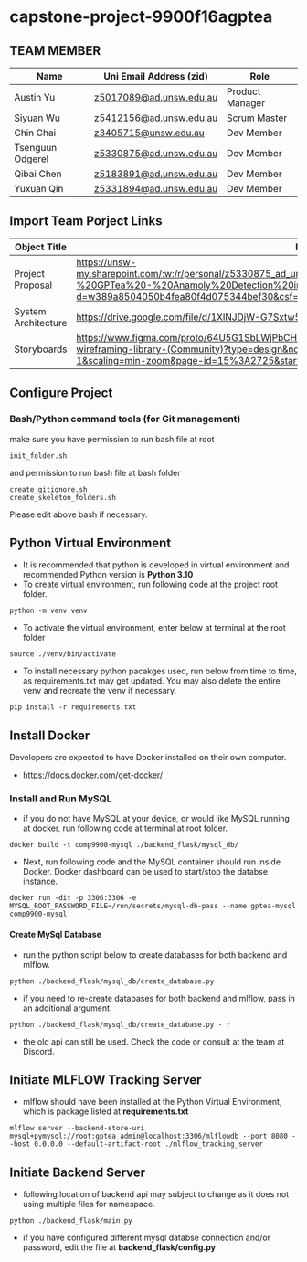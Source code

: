 # capstone-project-9900f16agptea

## TEAM MEMBER
| Name | Uni Email Address (zid) | Role |
| ----------- | ----------- | -------- |
| Austin Yu  | z5017089@ad.unsw.edu.au | Product Manager |
| Siyuan Wu | z5412156@ad.unsw.edu.au  | Scrum Master |
| Chin Chai | z3405715@unsw.edu.au | Dev Member |
| Tsenguun Odgerel | z5330875@ad.unsw.edu.au | Dev Member |
| Qibai Chen | z5183891@ad.unsw.edu.au | Dev Member |
| Yuxuan Qin | z5331894@ad.unsw.edu.au | Dev Member |

## Import Team Porject Links
| Object Title | Link |
| ----------- | ----------- |
| Project Proposal |  https://unsw-my.sharepoint.com/:w:/r/personal/z5330875_ad_unsw_edu_au/Documents/COMP9900%20Project%20-%20GPTea%20-%20Anamoly%20Detection%20in%20pipeline.docx?d=w389a8504050b4fea80f4d075344bef30&csf=1&web=1&e=hlTNQH |
| System Architecture | https://drive.google.com/file/d/1XlNJDjW-G7Sxtw5psKVgmnms86LFlyNd/view?usp=sharing |
| Storyboards | https://www.figma.com/proto/64U5G1SbLWjPbCHEATFm46/WireFramer-%E2%80%93-Quick-wireframing-library-(Community)?type=design&node-id=310-4726&t=DrnskdfOUsWYrCu5-1&scaling=min-zoom&page-id=15%3A2725&starting-point-node-id=310%3A4726 |

## Configure Project
### Bash/Python command tools (for Git management)
make sure you have permission to run bash file at root
```
init_folder.sh
```
and permission to run bash file at bash folder
```
create_gitignore.sh
create_skeleton_folders.sh
```

Please edit above bash if necessary.


## Python Virtual Environment
- It is recommended that python is developed in virtual environment and recommended Python version is **Python 3.10**
- To create virtual environment, run following code at the project root folder.
```
python -m venv venv
```
- To activate the virtual environment, enter below at terminal at the root folder
```
source ./venv/bin/activate
```
- To install necessary python pacakges used, run below from time to time, as requirements.txt may get updated. You may also delete the entire venv and recreate the venv if necessary.
```
pip install -r requirements.txt
```

## Install Docker
Developers are expected to have Docker installed on their own computer.
- https://docs.docker.com/get-docker/


### Install and Run MySQL
- if you do not have MySQL at your device, or would like MySQL running at docker, run following code at terminal at root folder.
```
docker build -t comp9900-mysql ./backend_flask/mysql_db/
```
- Next, run following code and the MySQL container should run inside Docker. Docker dashboard can be used to start/stop the databse instance.
```
docker run -dit -p 3306:3306 -e MYSQL_ROOT_PASSWORD_FILE=/run/secrets/mysql-db-pass --name gptea-mysql comp9900-mysql
```
#### Create MySql Database
- run the python script below to create databases for both backend and mlflow.
```
python ./backend_flask/mysql_db/create_database.py
```
- if you need to re-create databases for both backend and mlflow, pass in an additional argument.
```
python ./backend_flask/mysql_db/create_database.py - r
```
- the old api can still be used. Check the code or consult at the team at Discord.


## Initiate MLFLOW Tracking Server
- mlflow should have been installed at the Python Virtual Environment, which is package listed at **requirements.txt**
```
mlflow server --backend-store-uri mysql+pymysql://root:gptea_admin@localhost:3306/mlflowdb --port 8080 --host 0.0.0.0 --default-artifact-root ./mlflow_tracking_server
```

## Initiate Backend Server
- following location of backend api may subject to change as it does not using multiple files for namespace.
```
python ./backend_flask/main.py
```
- if you have configured different mysql databse connection and/or password, edit the file at **backend_flask/config.py**